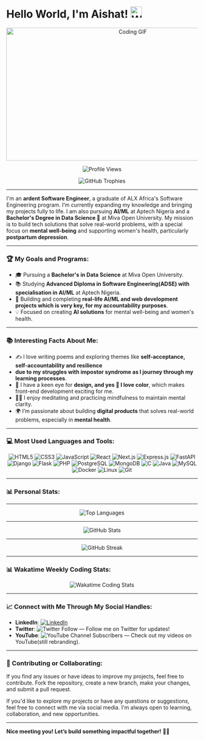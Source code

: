 <h1>Hello World, I'm Aishat! <img src="https://raw.githubusercontent.com/MartinHeinz/MartinHeinz/master/wave.gif" width="30px" alt="Waving Hand"></h1>

<p align="center">
  <img src="https://github.com/AishatAdewoyin/AishatAdewoyin/blob/master/images/coding.gif?raw=true" alt="Coding GIF" width="650" height="350" />
</p>

<p align="center">
  <img src="https://komarev.com/ghpvc/?username=AishatAdewoyin&label=Profile%20views&color=0e75b6&style=flat" alt="Profile Views" />
</p>

<p align="center">
  <img src="https://github-profile-trophy.vercel.app/?username=AishatAdewoyin&theme=darkhub&margin-w=8&no-bg=true&row=1" alt="GitHub Trophies" />
</p>

---

I'm an **ardent Software Engineer**, a graduate of ALX Africa's Software Engineering program. I’m currently expanding my knowledge and bringing my projects fully to life. I am also pursuing **AI/ML** at Aptech Nigeria and a **Bachelor's Degree in Data Science 📜** at Miva Open University. 
My mission is to build tech solutions that solve real-world problems, with a special focus on **mental well-being** and supporting women's health, particularly **postpartum depression**.

---

### 🏆 My Goals and Programs:

- 🎓 Pursuing a **Bachelor's in Data Science** at Miva Open University.
- 📚 Studying **Advanced Diploma in Software Engineering(ADSE) with specialisation in AI/ML** at Aptech Nigeria.
- 🚀 Building and completing **real-life AI/ML and web development projects which is very key, for my accountability purposes**.
- 💡 Focused on creating **AI solutions** for mental well-being and women's health.

---

### 📚 Interesting Facts About Me:

- ✍ I love writing poems and exploring themes like **self-acceptance, self-accountability and resilience**
- **due to my struggles with impostor syndrome as I journey through my learning processes**.
- 🎨 I have a keen eye for **design, and yes 🙌 I love color**, which makes front-end development exciting for me.
- 🧘‍♀️ I enjoy meditating and practicing mindfulness to maintain mental clarity.
- 🌍 I’m passionate about building **digital products** that solves real-world problems, especially in **mental health**.

---

### 💻 Most Used Languages and Tools:

<p align="center">
  <img src="https://img.shields.io/badge/HTML5-E34F26?style=for-the-badge&logo=html5&logoColor=white" alt="HTML5" />
  <img src="https://img.shields.io/badge/CSS3-1572B6?style=for-the-badge&logo=css3&logoColor=white" alt="CSS3" />
  <img src="https://img.shields.io/badge/JavaScript-F7DF1E?style=for-the-badge&logo=javascript&logoColor=black" alt="JavaScript" />
  <img src="https://img.shields.io/badge/React-61DAFB?style=for-the-badge&logo=react&logoColor=black" alt="React" />
  <img src="https://img.shields.io/badge/Next.js-000000?style=for-the-badge&logo=nextdotjs&logoColor=white" alt="Next.js" />
  <img src="https://img.shields.io/badge/Express.js-404D59?style=for-the-badge&logo=express&logoColor=white" alt="Express.js" />
  <img src="https://img.shields.io/badge/FastAPI-009688?style=for-the-badge&logo=fastapi&logoColor=white" alt="FastAPI" />
  <img src="https://img.shields.io/badge/Django-092E20?style=for-the-badge&logo=django&logoColor=white" alt="Django" />
  <img src="https://img.shields.io/badge/Flask-000000?style=for-the-badge&logo=flask&logoColor=white" alt="Flask" />
  <img src="https://img.shields.io/badge/PHP-777BB4?style=for-the-badge&logo=php&logoColor=white" alt="PHP" />
  <img src="https://img.shields.io/badge/PostgreSQL-4169E1?style=for-the-badge&logo=postgresql&logoColor=white" alt="PostgreSQL" />
  <img src="https://img.shields.io/badge/MongoDB-47A248?style=for-the-badge&logo=mongodb&logoColor=white" alt="MongoDB" />
  <img src="https://img.shields.io/badge/C-00599C?style=for-the-badge&logo=c&logoColor=white" alt="C" />
  <img src="https://img.shields.io/badge/Java-007396?style=for-the-badge&logo=java&logoColor=white" alt="Java" />
  <img src="https://img.shields.io/badge/MySQL-4479A1?style=for-the-badge&logo=mysql&logoColor=white" alt="MySQL" />
  <img src="https://img.shields.io/badge/Docker-2496ED?style=for-the-badge&logo=docker&logoColor=white" alt="Docker" />
  <img src="https://img.shields.io/badge/Linux-FCC624?style=for-the-badge&logo=linux&logoColor=black" alt="Linux" />
  <img src="https://img.shields.io/badge/Git-F05032?style=for-the-badge&logo=git&logoColor=white" alt="Git" />
</p>

---

### 📊 Personal Stats:


---
<p align="center">
  <img src="https://github-readme-stats.vercel.app/api/top-langs/?username=AishatAdewoyin&layout=compact&theme=dark" alt="Top Languages" />
</p>

---

<p align="center">
  <img src="https://github-readme-stats.vercel.app/api?username=AishatAdewoyin&show_icons=true&theme=dark&count_private=true" alt="GitHub Stats" />
</p>

---

<p align="center">
  <img src="https://github-readme-streak-stats.herokuapp.com/?user=AishatAdewoyin&theme=dark" alt="GitHub Streak" />
</p>

---

### 📊 Wakatime Weekly Coding Stats:


<p align="center">
  <img src="https://github-readme-stats.vercel.app/api/wakatime?username=aishatadewoyin&theme=dark" alt="Wakatime Coding Stats" />
</p>

---

### 📈 Connect with Me Through My Social Handles:


- **LinkedIn**: [![LinkedIn](https://img.shields.io/badge/-LinkedIn-blue?style=flat-square&logo=Linkedin&logoColor=white&link=https://www.linkedin.com/in/aishatadewoyin/)](https://www.linkedin.com/in/aishatadewoyin/)
- **Twitter**: ![Twitter Follow](https://img.shields.io/twitter/follow/adewoyinaishat?style=social) — Follow me on Twitter for updates!
- **YouTube**: ![YouTube Channel Subscribers](https://img.shields.io/youtube/channel/subscribers/UCD0tTuoB6R94gRwsscM7U2A?style=social) — Check out my videos on YouTube(still rebranding).

---

### 🤝 Contributing or Collaborating:


If you find any issues or have ideas to improve my projects, feel free to contribute. Fork the repository, create a new branch, make your changes, and submit a pull request.

If you'd like to explore my projects or have any questions or suggestions, feel free to connect with me via social media. I'm always open to learning, collaboration, and new opportunities.

---

**Nice meeting you! Let’s build something impactful together!** 🥰🚀
